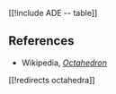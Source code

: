 
[[!include ADE -- table]]

## References

* Wikipedia, _[Octahedron](https://en.wikipedia.org/wiki/Octahedron)_

[[!redirects octahedra]]